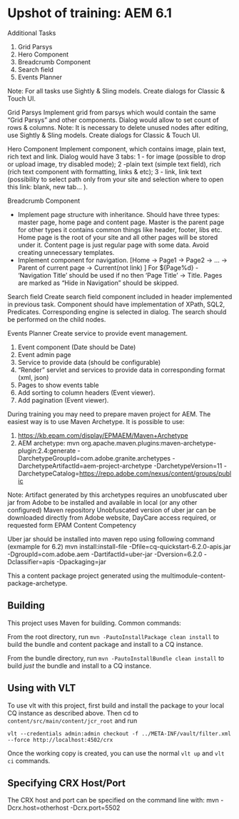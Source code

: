 Upshot of training: AEM 6.1
========

Additional Tasks
1)	Grid Parsys
2)	Hero Component
3)	Breadcrumb Component
4)	Search field
5)	Events Planner

Note: For all tasks use Sightly & Sling models. Create dialogs for Classic & Touch UI.

Grid Parsys
Implement grid from parsys which would contain the same “Grid Parsys” and other components. Dialog
would allow to set count of rows & columns.
Note: It is necessary to delete unused nodes after editing, use Sightly & Sling models. Create dialogs
for Classic & Touch UI.

Hero Component
Implement component, which contains image, plain text, rich text and link. Dialog would have 3 tabs: 1 - for image (possible to drop or upload image, try disabled mode); 2 -plain text (simple text field), rich (rich text component with formatting, links & etc);  3 - link, link text (possibility to select path only from your site and selection where to open this link: blank, new tab... ).


Breadcrumb Component
-	Implement page structure with inheritance. Should have three types: master page, home page and content page. Master is the parent page for other types it contains common things like header, footer, libs etc. Home page is the root of your site and all other pages will be stored under it. Content page is just regular page with some data. Avoid creating unnecessary templates.
-	Implement component for navigation. [Home -> Page1 -> Page2 -> … -> Parent of current page -> Current(not link) ] For ${Page%d} - ‘Navigation Title’ should be used if no then ‘Page Title’ -> Title. Pages are marked as “Hide in Navigation” should be skipped.

Search field
Create search field component included in header implemented in previous task. Component should have implementation of XPath, SQL2, Predicates. Corresponding engine is selected in dialog. The search should be performed on the child nodes.


Events Planner
Create service to provide event management.
1.	Event component (Date should be Date)
2.	Event admin page
3.	Service to provide data (should be configurable)
4.	“Render” servlet and services to provide data in corresponding format (xml, json)
5.	Pages to show events table
6.	Add sorting to column headers (Event viewer).
7.	Add pagination (Event viewer).


During training you may need to prepare maven project for AEM. The easiest way is to use Maven Archetype.
It is possible to use:
1.	https://kb.epam.com/display/EPMAEM/Maven+Archetype
2.	AEM archetype: mvn org.apache.maven.plugins:maven-archetype-plugin:2.4:generate -DarchetypeGroupId=com.adobe.granite.archetypes -DarchetypeArtifactId=aem-project-archetype -DarchetypeVersion=11 -DarchetypeCatalog=https://repo.adobe.com/nexus/content/groups/public


Note: Artifact generated by this archetypes requires an unobfuscated uber jar from Adobe to be installed and available in local (or any other configured) Maven repository
Unobfuscated version of uber jar can be downloaded directly from Adobe website, DayCare access required, or requested form EPAM Content Competency

Uber jar should be installed into maven repo using following command (exmample for 6.2)
mvn install:install-file -Dfile=cq-quickstart-6.2.0-apis.jar -DgroupId=com.adobe.aem -DartifactId=uber-jar -Dversion=6.2.0 -Dclassifier=apis -Dpackaging=jar





This a content package project generated using the multimodule-content-package-archetype.

Building
--------

This project uses Maven for building. Common commands:

From the root directory, run ``mvn -PautoInstallPackage clean install`` to build the bundle and content package and install to a CQ instance.

From the bundle directory, run ``mvn -PautoInstallBundle clean install`` to build *just* the bundle and install to a CQ instance.

Using with VLT
--------------

To use vlt with this project, first build and install the package to your local CQ instance as described above. Then cd to `content/src/main/content/jcr_root` and run

    vlt --credentials admin:admin checkout -f ../META-INF/vault/filter.xml --force http://localhost:4502/crx

Once the working copy is created, you can use the normal ``vlt up`` and ``vlt ci`` commands.

Specifying CRX Host/Port
------------------------

The CRX host and port can be specified on the command line with:
mvn -Dcrx.host=otherhost -Dcrx.port=5502 <goals>


